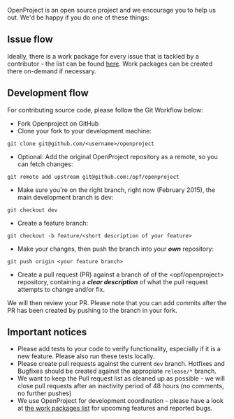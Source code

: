 OpenProject is an open source project and we encourage you to help us out. We'd be happy if you do one of these things:

## Issue flow

Ideally, there is a work package for every issue that is tackled by a contributor - the list can be found [here](https://community.openproject.org/projects/openproject/work_packages). Work packages can be created there on-demand if necessary.

## Development flow
For contributing source code, please follow the Git Workflow below:

- Fork Openproject on GitHub
- Clone your fork to your development machine: 

```
git clone git@github.com/<username>/openproject
```

- Optional: Add the original OpenProject repository as a remote, so you can fetch changes: 

```
git remote add upstream git@github.com:/opf/openproject
```

- Make sure you're on the right branch, right now (February 2015), the main development branch is dev: 

```
git checkout dev
```

- Create a feature branch: 

```
git checkout -b feature/<short description of your feature>
```

- Make your changes, then push the branch into your ***own*** repository:

```
git push origin <your feature branch>
```

- Create a pull request (PR) against a branch of of the <opf/openproject> repository, containing a ***clear description*** of what the pull request attempts to change and/or fix. 

We will then review your PR. Please note that you can add commits after the PR has been created by pushing to the branch in your fork.

## Important notices

- Please add tests to your code to verify functionality, especially if it is a new feature. Please also run these tests locally.
- Please create pull requests against the current `dev` branch. Hotfixes and Bugfixes should be created against the appropiate `release/*` branch.
- We want to keep the Pull request list as cleaned up as possible - we will close pull requests after an inactivity period of 48 hours (no comments, no further pushes)
- We use OpenProject for development coordination - please have a look at [the work packages list](https://community.openproject.org/projects/openproject/work_packages) for upcoming features and reported bugs.
